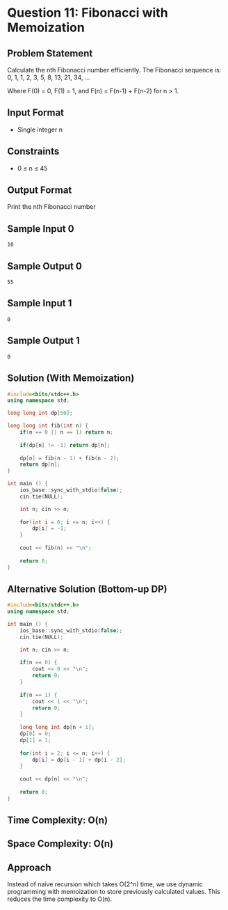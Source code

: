 # Question 11: Fibonacci with Memoization

## Problem Statement
Calculate the nth Fibonacci number efficiently. The Fibonacci sequence is: 0, 1, 1, 2, 3, 5, 8, 13, 21, 34, ...

Where F(0) = 0, F(1) = 1, and F(n) = F(n-1) + F(n-2) for n > 1.

## Input Format
- Single integer n

## Constraints
- 0 ≤ n ≤ 45

## Output Format
Print the nth Fibonacci number

## Sample Input 0
```
10
```

## Sample Output 0
```
55
```

## Sample Input 1
```
0
```

## Sample Output 1
```
0
```

## Solution (With Memoization)

```cpp
#include<bits/stdc++.h>
using namespace std;

long long int dp[50];

long long int fib(int n) {
    if(n == 0 || n == 1) return n;
    
    if(dp[n] != -1) return dp[n];
    
    dp[n] = fib(n - 1) + fib(n - 2);
    return dp[n];
}

int main () {
    ios_base::sync_with_stdio(false);
    cin.tie(NULL);

    int n; cin >> n;
    
    for(int i = 0; i <= n; i++) {
        dp[i] = -1;
    }
    
    cout << fib(n) << "\n";
    
    return 0;
}
```

## Alternative Solution (Bottom-up DP)

```cpp
#include<bits/stdc++.h>
using namespace std;

int main () {
    ios_base::sync_with_stdio(false);
    cin.tie(NULL);

    int n; cin >> n;
    
    if(n == 0) {
        cout << 0 << "\n";
        return 0;
    }
    
    if(n == 1) {
        cout << 1 << "\n";
        return 0;
    }
    
    long long int dp[n + 1];
    dp[0] = 0;
    dp[1] = 1;
    
    for(int i = 2; i <= n; i++) {
        dp[i] = dp[i - 1] + dp[i - 2];
    }
    
    cout << dp[n] << "\n";
    
    return 0;
}
```

## Time Complexity: O(n)
## Space Complexity: O(n)

## Approach
Instead of naive recursion which takes O(2^n) time, we use dynamic programming with memoization to store previously calculated values. This reduces the time complexity to O(n).